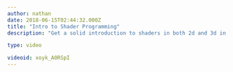 ```yaml
---
author: nathan
date: 2018-06-15T02:44:32.000Z
title: "Intro to Shader Programming"
description: "Get a solid introduction to shaders in both 2d and 3d in this Free tutorial series! Made in collaboration with Baastian Olij."

type: video

videoid: xoyk_A0RSpI
---
```


